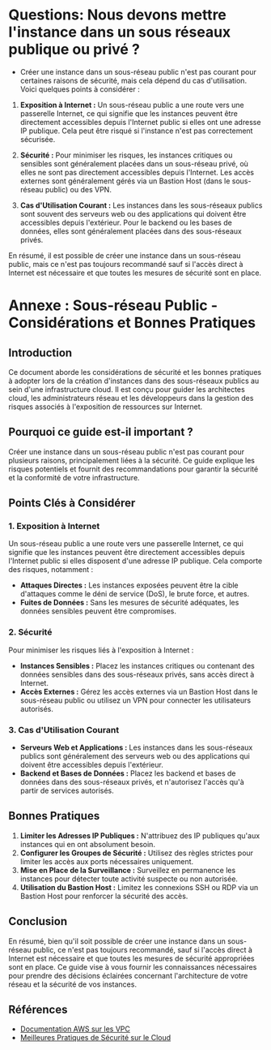 # Questions: Nous devons mettre l'instance dans un sous réseaux publique ou privé ?

- Créer une instance dans un sous-réseau public n'est pas courant pour certaines raisons de sécurité, mais cela dépend du cas d'utilisation. Voici quelques points à considérer :

1. **Exposition à Internet :** Un sous-réseau public a une route vers une passerelle Internet, ce qui signifie que les instances peuvent être directement accessibles depuis l'Internet public si elles ont une adresse IP publique. Cela peut être risqué si l'instance n'est pas correctement sécurisée.

2. **Sécurité :** Pour minimiser les risques, les instances critiques ou sensibles sont généralement placées dans un sous-réseau privé, où elles ne sont pas directement accessibles depuis l'Internet. Les accès externes sont généralement gérés via un Bastion Host (dans le sous-réseau public) ou des VPN.

3. **Cas d'Utilisation Courant :** Les instances dans les sous-réseaux publics sont souvent des serveurs web ou des applications qui doivent être accessibles depuis l'extérieur. Pour le backend ou les bases de données, elles sont généralement placées dans des sous-réseaux privés.

En résumé, il est possible de créer une instance dans un sous-réseau public, mais ce n'est pas toujours recommandé sauf si l'accès direct à Internet est nécessaire et que toutes les mesures de sécurité sont en place.

# Annexe : **Sous-réseau Public - Considérations et Bonnes Pratiques**

## **Introduction**

Ce document aborde les considérations de sécurité et les bonnes pratiques à adopter lors de la création d'instances dans des sous-réseaux publics au sein d'une infrastructure cloud. Il est conçu pour guider les architectes cloud, les administrateurs réseau et les développeurs dans la gestion des risques associés à l'exposition de ressources sur Internet.

## **Pourquoi ce guide est-il important ?**

Créer une instance dans un sous-réseau public n'est pas courant pour plusieurs raisons, principalement liées à la sécurité. Ce guide explique les risques potentiels et fournit des recommandations pour garantir la sécurité et la conformité de votre infrastructure.

## **Points Clés à Considérer**

### **1. Exposition à Internet**

Un sous-réseau public a une route vers une passerelle Internet, ce qui signifie que les instances peuvent être directement accessibles depuis l'Internet public si elles disposent d'une adresse IP publique. Cela comporte des risques, notamment :

- **Attaques Directes :** Les instances exposées peuvent être la cible d'attaques comme le déni de service (DoS), le brute force, et autres.
- **Fuites de Données :** Sans les mesures de sécurité adéquates, les données sensibles peuvent être compromises.

### **2. Sécurité**

Pour minimiser les risques liés à l'exposition à Internet :

- **Instances Sensibles :** Placez les instances critiques ou contenant des données sensibles dans des sous-réseaux privés, sans accès direct à Internet.
- **Accès Externes :** Gérez les accès externes via un Bastion Host dans le sous-réseau public ou utilisez un VPN pour connecter les utilisateurs autorisés.

### **3. Cas d'Utilisation Courant**

- **Serveurs Web et Applications :** Les instances dans les sous-réseaux publics sont généralement des serveurs web ou des applications qui doivent être accessibles depuis l'extérieur. 
- **Backend et Bases de Données :** Placez les backend et bases de données dans des sous-réseaux privés, et n'autorisez l'accès qu'à partir de services autorisés.

## **Bonnes Pratiques**

1. **Limiter les Adresses IP Publiques :** N'attribuez des IP publiques qu'aux instances qui en ont absolument besoin.
2. **Configurer les Groupes de Sécurité :** Utilisez des règles strictes pour limiter les accès aux ports nécessaires uniquement.
3. **Mise en Place de la Surveillance :** Surveillez en permanence les instances pour détecter toute activité suspecte ou non autorisée.
4. **Utilisation du Bastion Host :** Limitez les connexions SSH ou RDP via un Bastion Host pour renforcer la sécurité des accès.

## **Conclusion**

En résumé, bien qu'il soit possible de créer une instance dans un sous-réseau public, ce n'est pas toujours recommandé, sauf si l'accès direct à Internet est nécessaire et que toutes les mesures de sécurité appropriées sont en place. Ce guide vise à vous fournir les connaissances nécessaires pour prendre des décisions éclairées concernant l'architecture de votre réseau et la sécurité de vos instances.

## **Références**

- [Documentation AWS sur les VPC](https://docs.aws.amazon.com/vpc/latest/userguide/what-is-amazon-vpc.html)
- [Meilleures Pratiques de Sécurité sur le Cloud](https://aws.amazon.com/architecture/security-identity-compliance/)


